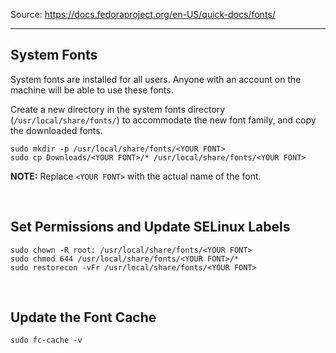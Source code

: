 Source: https://docs.fedoraproject.org/en-US/quick-docs/fonts/

---

## System Fonts

System fonts are installed for all users. Anyone with an account on the machine will be able to use these fonts.

Create a new directory in the system fonts directory (`/usr/local/share/fonts/`) to accommodate the new font family, and copy the downloaded fonts.

```shell
sudo mkdir -p /usr/local/share/fonts/<YOUR FONT>
sudo cp Downloads/<YOUR FONT>/* /usr/local/share/fonts/<YOUR FONT>
```

**NOTE:** Replace `<YOUR FONT>` with the actual name of the font.

<br>

## Set Permissions and Update SELinux Labels

```shell
sudo chown -R root: /usr/local/share/fonts/<YOUR FONT>
sudo chmod 644 /usr/local/share/fonts/<YOUR FONT>/*
sudo restorecon -vFr /usr/local/share/fonts/<YOUR FONT>
```

<br>

## Update the Font Cache

```shell
sudo fc-cache -v
```
